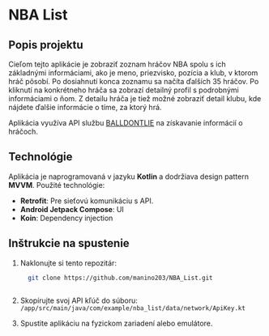 # NBA List

## Popis projektu

Cieľom tejto aplikácie je zobraziť zoznam hráčov NBA spolu s ich základnými informáciami, ako je meno, priezvisko, pozícia a klub, v ktorom hráč pôsobí. Po dosiahnutí konca zoznamu sa načíta ďalších 35 hráčov. Po kliknutí na konkrétneho hráča sa zobrazí detailný profil s podrobnými informáciami o ňom. Z detailu hráča je tiež možné zobraziť detail klubu, kde nájdete ďalšie informácie o tíme, za ktorý hrá.

Aplikácia využíva API službu [BALLDONTLIE](https://app.balldontlie.io/) na získavanie informácií o hráčoch.

## Technológie

Aplikácia je naprogramovaná v jazyku **Kotlin** a dodržiava design pattern **MVVM**.  Použité technológie:

- **Retrofit**: Pre sieťovú komunikáciu s API.
- **Android Jetpack Compose**: UI
- **Koin**:  Dependency injection

## Inštrukcie na spustenie

1. Naklonujte si tento repozitár:
   ```bash  
     git clone https://github.com/manino203/NBA_List.git
     
2.  Skopírujte svoj API kľúč do súboru:  `/app/src/main/java/com/example/nba_list/data/network/ApiKey.kt`

3. Spustite aplikáciu na fyzickom zariadení alebo emulátore.